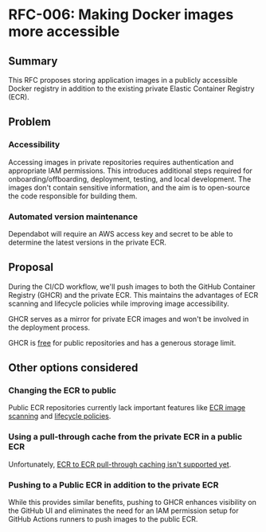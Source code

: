 # RFC-006: Making Docker images more accessible

## Summary

This RFC proposes storing application images in a publicly accessible Docker registry in addition to the existing private Elastic Container Registry (ECR).

## Problem

### Accessibility

Accessing images in private repositories requires authentication and appropriate IAM permissions. This introduces additional steps required for onboarding/offboarding, deployment, testing, and local development. The images don't contain sensitive information, and the aim is to open-source the code responsible for building them.

### Automated version maintenance

Dependabot will require an AWS access key and secret to be able to determine the latest versions in the private ECR.

## Proposal

During the CI/CD workflow, we'll push images to both the GitHub Container Registry (GHCR) and the private ECR. This maintains the advantages of ECR scanning and lifecycle policies while improving image accessibility.

GHCR serves as a mirror for private ECR images and won't be involved in the deployment process.

GHCR is [free](https://docs.github.com/en/billing/managing-billing-for-github-packages/about-billing-for-github-packages) for public repositories and has a generous storage limit.

## Other options considered

### Changing the ECR to public

Public ECR repositories currently lack important features like [ECR image scanning](https://github.com/aws/containers-roadmap/issues/2208) and [lifecycle policies](https://github.com/aws/containers-roadmap/issues/1268).

### Using a pull-through cache from the private ECR in a public ECR

Unfortunately, [ECR to ECR pull-through caching isn't supported yet](https://github.com/aws/containers-roadmap/issues/2208).

### Pushing to a Public ECR in addition to the private ECR

While this provides similar benefits, pushing to GHCR enhances visibility on the GitHub UI and eliminates the need for an IAM permission setup for GitHub Actions runners to push images to the public ECR.
